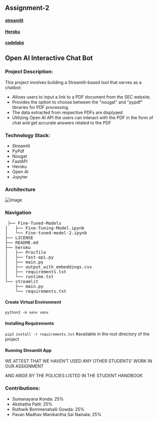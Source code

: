 ## Assignment-2

#### [streamlit](https://mainpy-akenyqfidkmdqjxnj4haqt.streamlit.app/)

#### [Heroku](https://testing-assignment-2-b10953b0ae68.herokuapp.com/docs)

#### [codelabs](https://codelabs-preview.appspot.com/?file_id=1k9h6G5z1DkXoStdQyCTC3ZMsNPTBl2wp-AFMHDoi1es)

## Open AI Interactive Chat Bot

### Project Description:
This project involves building a Streamlit-based tool that serves as a chatbot:

- Allows users to input a link to a PDF document from the SEC website.
- Provides the option to choose between the "nougat" and "pypdf" libraries for PDF processing.
- The data extracted from respective PDFs are displyaed
- Utilizing Open AI API the users can interact with the PDF in the form of chat and get accurate answers related to the PDF

### Technology Stack:
- Streamlit
- PyPdf
- Nougat
- FastAPI
- Heroku
- Open AI
- Jupyter

### Architecture

![image](https://github.com/BigDataIA-Fall2023-Team3/Assignment-2/assets/114708712/cdb79e9e-3ea1-403f-b1ba-8af00f88f2fb)


### Navigation
<pre>
 ├── Fine-Tuned-Models
│   ├── Fine-Tuning-Model.ipynb
│   └── Fine-tuned-model-2.ipynb
├── LICENSE
├── README.md
├── heroku
│   ├── Procfile
│   ├── fast-api.py
│   ├── main.py
│   ├── output_with_embeddings.csv
│   ├── requirements.txt
│   └── runtime.txt
└── streamlit
    ├── main.py
    └── requirements.txt
</pre>

#### Create Virtual Environment

`python3 -m venv venv`

#### Installing Requirements 

`pip3 install -r requirements.txt`     #available in the root directory of the project

#### Running Streamlit App


WE ATTEST THAT WE HAVEN’T USED ANY OTHER STUDENTS’ WORK IN OUR ASSIGNMENT

AND ABIDE BY THE POLICIES LISTED IN THE STUDENT HANDBOOK

 ### Contributions: 

- Sumanayana Konda: 25% 
- Akshatha Patil: 25% 
- Ruthwik Bommenahalli Gowda: 25%
- Pavan Madhav Manikantha Sai Nainala: 25% 
